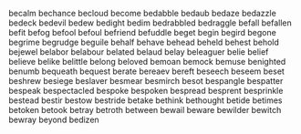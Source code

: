 becalm
bechance
becloud
become
bedabble
bedaub
bedaze
bedazzle
bedeck
bedevil
bedew
bedight
bedim
bedrabbled
bedraggle
befall
befallen
befit
befog
befool
befoul
befriend
befuddle
beget
begin
begird
begone
begrime
begrudge
beguile
behalf
behave
behead
beheld
behest
behold
bejewel
belabor
belabour
belated
belaud
belay
beleaguer
belie
belief
believe
belike
belittle
belong
beloved
bemoan
bemock
bemuse
benighted
benumb
bequeath
bequest
berate
bereaev
bereft
beseech
beseem
beset
beshrew
besiege
beslaver
besmear
besmirch
besot
bespangle
bespatter
bespeak
bespectacled
bespoke
bespoken
bespread
besprent
besprinkle
bestead
bestir
bestow
bestride
betake
bethink
bethought
betide
betimes
betoken
betook
betray
betroth
between
bewail
beware
bewilder
bewitch
bewray
beyond
bedizen

